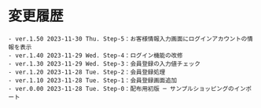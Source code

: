 # 変更履歴

	- ver.1.50 2023-11-30 Thu. Step-5：お客様情報入力画面にログインアカウントの情報を表示
	- ver.1.40 2023-11-29 Wed. Step-4：ログイン機能の改修
	- ver.1.30 2023-11-29 Wed. Step-3：会員登録の入力値チェック
	- ver.1.20 2023-11-28 Tue. Step-2：会員登録処理
	- ver.1.10 2023-11-28 Tue. Step-1：会員登録画面追加
	- ver.0.00 2023-11-28 Tue. Step-0：配布用初版 ─ サンプルショッピングのインポート